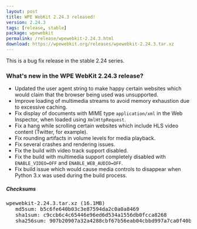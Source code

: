 ```yaml
---
layout: post
title: WPE WebKit 2.24.3 released!
version: 2.24.3
tags: [release, stable]
package: wpewebkit
permalink: /release/wpewebkit-2.24.3.html
download: https://wpewebkit.org/releases/wpewebkit-2.24.3.tar.xz
---
```


This is a bug fix release in the stable 2.24 series.

### What's new in the WPE WebKit 2.24.3 release?

- Updated the user agent string to make happy certain websites which would claim that the browser being used was unsupported.
- Improve loading of multimedia streams to avoid memory exhaustion due to excessive caching.
- Fix display of documents with MIME type `application/xml` in the Web Inspector, when loaded using `XmlHttpRequest`.
- Fix a hang while scrolling certain websites which include HLS video content (Twitter, for example).
- Fix rounding artifacts in volume levels for media playback.
- Fix several crashes and rendering issues.
- Fix the build with video track support disabled.
- Fix the build with multimedia support completely disabled with `ENABLE_VIDEO=OFF` and `ENABLE_WEB_AUDIO=OFF`.
- Fix build issue which would cause media controls to disappear when Python 3.x was used during the build process.

##### Checksums

<pre>
wpewebkit-2.24.3.tar.xz (16.1MB)
   md5sum: b5c6fe640b03c3e87594da2c0a0a8469
   sha1sum: c9ccb6c4c65446e96ed6d534a1556db0fcca8268
   sha256sum: 907b20907a32a4288cbf67b56eab04cbbd997a7ca0f40b3c466cbbbbfba0e7ca
</pre>
